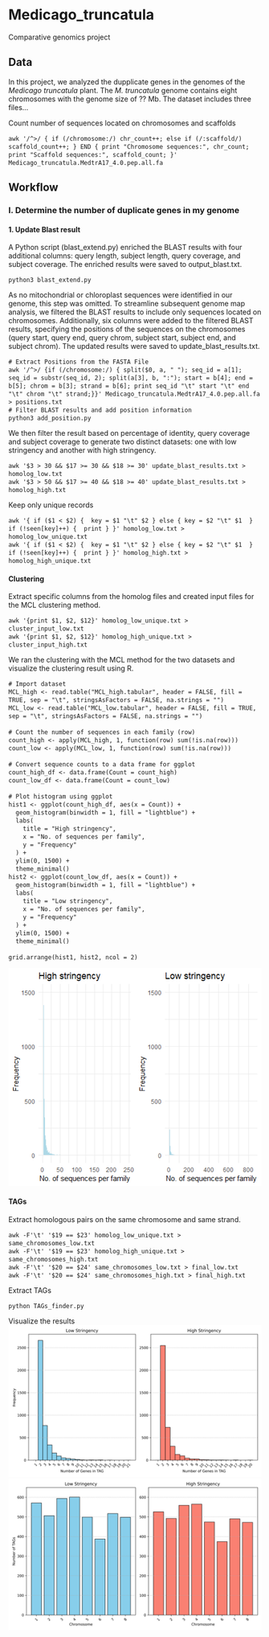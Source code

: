 # Medicago_truncatula
 Comparative genomics project

## Data
In this project, we analyzed the dupplicate genes in the genomes of the *Medicago truncatula* plant. The *M. truncatula* genome contains eight chromosomes with the genome size of ?? Mb.
The dataset includes three files...

Count number of sequences located on chromosomes and scaffolds
```
awk '/^>/ { if (/chromosome:/) chr_count++; else if (/:scaffold/) scaffold_count++; } END { print "Chromosome sequences:", chr_count; print "Scaffold sequences:", scaffold_count; }' Medicago_truncatula.MedtrA17_4.0.pep.all.fa
```

## Workflow
### I.	Determine the number of duplicate genes in my genome
#### 1. Update Blast result
A Python script (blast_extend.py) enriched the BLAST results with four additional columns: query length, subject length, query coverage, and subject coverage. The enriched results were saved to output_blast.txt.
```
python3 blast_extend.py
```
As no mitochondrial or chloroplast sequences were identified in our genome, this step was omitted. To streamline subsequent genome map analysis, we filtered the BLAST results to include only sequences located on chromosomes. Additionally, six columns were added to the filtered BLAST results, specifying the positions of the sequences on the chromosomes (query start, query end, query chrom, subject start, subject end, and subject chrom). The updated results were saved to update_blast_results.txt.
```
# Extract Positions from the FASTA File
awk '/^>/ {if (/chromosome:/) { split($0, a, " "); seq_id = a[1]; seq_id = substr(seq_id, 2); split(a[3], b, ":"); start = b[4]; end = b[5]; chrom = b[3]; strand = b[6]; print seq_id "\t" start "\t" end "\t" chrom "\t" strand;}}' Medicago_truncatula.MedtrA17_4.0.pep.all.fa > positions.txt
# Filter BLAST results and add position information
python3 add_position.py
```
We then filter the result based on percentage of identity, query coverage and subject coverage to generate two distinct datasets: one with low stringency and another with high stringency.
```
awk '$3 > 30 && $17 >= 30 && $18 >= 30' update_blast_results.txt > homolog_low.txt
awk '$3 > 50 && $17 >= 40 && $18 >= 40' update_blast_results.txt > homolog_high.txt
```
Keep only unique records
```
awk '{ if ($1 < $2) {  key = $1 "\t" $2 } else { key = $2 "\t" $1  } if (!seen[key]++) {  print } }' homolog_low.txt > homolog_low_unique.txt
awk '{ if ($1 < $2) {  key = $1 "\t" $2 } else { key = $2 "\t" $1  } if (!seen[key]++) {  print } }' homolog_high.txt > homolog_high_unique.txt
```
#### Clustering
Extract specific columns from the homolog files and created input files for the MCL clustering method.
```
awk '{print $1, $2, $12}' homolog_low_unique.txt > cluster_input_low.txt
awk '{print $1, $2, $12}' homolog_high_unique.txt > cluster_input_high.txt
```
We ran the clustering with the MCL method for the two datasets and visualize the clustering result using R.
```{r}
# Import dataset 
MCL_high <- read.table("MCL_high.tabular", header = FALSE, fill = TRUE, sep = "\t", stringsAsFactors = FALSE, na.strings = "")
MCL_low <- read.table("MCL_low.tabular", header = FALSE, fill = TRUE, sep = "\t", stringsAsFactors = FALSE, na.strings = "")

# Count the number of sequences in each family (row)
count_high <- apply(MCL_high, 1, function(row) sum(!is.na(row)))
count_low <- apply(MCL_low, 1, function(row) sum(!is.na(row)))

# Convert sequence counts to a data frame for ggplot
count_high_df <- data.frame(Count = count_high)
count_low_df <- data.frame(Count = count_low)

# Plot histogram using ggplot
hist1 <- ggplot(count_high_df, aes(x = Count)) +
  geom_histogram(binwidth = 1, fill = "lightblue") +
  labs(
    title = "High stringency",
    x = "No. of sequences per family",
    y = "Frequency"
  ) +
  ylim(0, 1500) + 
  theme_minimal()
hist2 <- ggplot(count_low_df, aes(x = Count)) +
  geom_histogram(binwidth = 1, fill = "lightblue") +
  labs(
    title = "Low stringency",
    x = "No. of sequences per family",
    y = "Frequency"
  ) +
  ylim(0, 1500) + 
  theme_minimal()

grid.arrange(hist1, hist2, ncol = 2)
```
![Distribution_clusters](distribution_cluster.png)

#### TAGs
Extract homologous pairs on the same chromosome and same strand.
```
awk -F'\t' '$19 == $23' homolog_low_unique.txt > same_chromosomes_low.txt
awk -F'\t' '$19 == $23' homolog_high_unique.txt > same_chromosomes_high.txt
awk -F'\t' '$20 == $24' same_chromosomes_low.txt > final_low.txt
awk -F'\t' '$20 == $24' same_chromosomes_high.txt > final_high.txt
```
Extract TAGs 
```
python TAGs_finder.py
```
Visualize the results
![Distribution_TAGs](gene_distribution.png)
![TAGs_per_Chrom](tag_per_chrom.png)